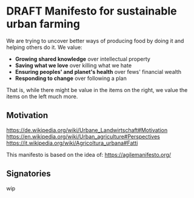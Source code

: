 # DRAFT Manifesto for sustainable urban farming

We are trying to uncover better ways of producing
food by doing it and helping others do it. We value:

- **Growing shared knowledge** over intellectual property
- **Saving what we love** over killing what we hate
- **Ensuring peoples' and planet's health** over fews' financial wealth
- **Responding to change** over following a plan

That is, while there might be value in the items on
the right, we value the items on the left much more.

## Motivation

https://de.wikipedia.org/wiki/Urbane_Landwirtschaft#Motivation
https://en.wikipedia.org/wiki/Urban_agriculture#Perspectives
https://it.wikipedia.org/wiki/Agricoltura_urbana#Fatti

This manifesto is based on the idea of: https://agilemanifesto.org/

## Signatories

wip
